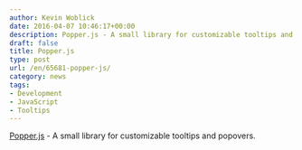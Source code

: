 ```yaml
---
author: Kevin Woblick
date: 2016-04-07 10:46:17+00:00
description: Popper.js - A small library for customizable tooltips and popovers
draft: false
title: Popper.js
type: post
url: /en/65681-popper-js/
category: news
tags:
- Development
- JavaScript
- Tooltips
---
```


[Popper.js](https://github.com/fezvrasta/popper.js) - A small library for customizable tooltips and popovers.
